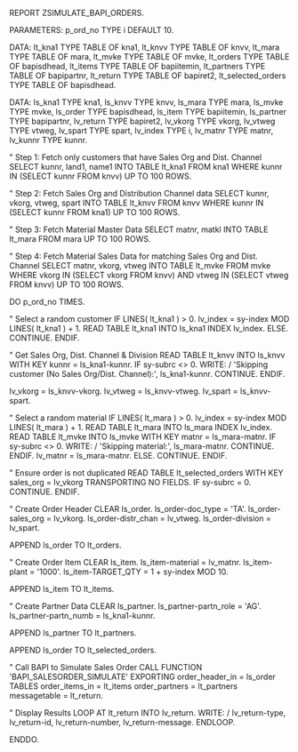 REPORT ZSIMULATE_BAPI_ORDERS.

PARAMETERS: p_ord_no TYPE i DEFAULT 10.

DATA: 
  lt_kna1 TYPE TABLE OF kna1, 
  lt_knvv TYPE TABLE OF knvv, 
  lt_mara TYPE TABLE OF mara, 
  lt_mvke TYPE TABLE OF mvke, 
  lt_orders TYPE TABLE OF bapisdhead, 
  lt_items TYPE TABLE OF bapiitemin, 
  lt_partners TYPE TABLE OF bapipartnr, 
  lt_return TYPE TABLE OF bapiret2, 
  lt_selected_orders TYPE TABLE OF bapisdhead.

DATA: 
  ls_kna1 TYPE kna1, 
  ls_knvv TYPE knvv, 
  ls_mara TYPE mara, 
  ls_mvke TYPE mvke, 
  ls_order TYPE bapisdhead, 
  ls_item TYPE bapiitemin, 
  ls_partner TYPE bapipartnr, 
  lv_return TYPE bapiret2, 
  lv_vkorg TYPE vkorg, 
  lv_vtweg TYPE vtweg, 
  lv_spart TYPE spart, 
  lv_index TYPE i, 
  lv_matnr TYPE matnr, 
  lv_kunnr TYPE kunnr.

" Step 1: Fetch only customers that have Sales Org and Dist. Channel
SELECT kunnr, land1, name1 
  INTO TABLE lt_kna1 
  FROM kna1
  WHERE kunnr IN (SELECT kunnr FROM knvv)
  UP TO 100 ROWS.

" Step 2: Fetch Sales Org and Distribution Channel data
SELECT kunnr, vkorg, vtweg, spart
  INTO TABLE lt_knvv
  FROM knvv
  WHERE kunnr IN (SELECT kunnr FROM kna1)
  UP TO 100 ROWS.

" Step 3: Fetch Material Master Data
SELECT matnr, matkl 
  INTO TABLE lt_mara 
  FROM mara 
  UP TO 100 ROWS.

" Step 4: Fetch Material Sales Data for matching Sales Org and Dist. Channel
SELECT matnr, vkorg, vtweg
  INTO TABLE lt_mvke
  FROM mvke
  WHERE vkorg IN (SELECT vkorg FROM knvv)
  AND vtweg IN (SELECT vtweg FROM knvv)
  UP TO 100 ROWS.

DO p_ord_no TIMES.

  " Select a random customer
  IF LINES( lt_kna1 ) > 0.
    lv_index = sy-index MOD LINES( lt_kna1 ) + 1.
    READ TABLE lt_kna1 INTO ls_kna1 INDEX lv_index.
  ELSE.
    CONTINUE.
  ENDIF.

  " Get Sales Org, Dist. Channel & Division
  READ TABLE lt_knvv INTO ls_knvv WITH KEY kunnr = ls_kna1-kunnr.
  IF sy-subrc <> 0.
    WRITE: / 'Skipping customer (No Sales Org/Dist. Channel):', ls_kna1-kunnr.
    CONTINUE.
  ENDIF.

  lv_vkorg = ls_knvv-vkorg.
  lv_vtweg = ls_knvv-vtweg.
  lv_spart = ls_knvv-spart.

  " Select a random material
  IF LINES( lt_mara ) > 0.
    lv_index = sy-index MOD LINES( lt_mara ) + 1.
    READ TABLE lt_mara INTO ls_mara INDEX lv_index.
    READ TABLE lt_mvke INTO ls_mvke WITH KEY matnr = ls_mara-matnr.
    IF sy-subrc <> 0.
      WRITE: / 'Skipping material:', ls_mara-matnr.
      CONTINUE.
    ENDIF.
    lv_matnr = ls_mara-matnr.
  ELSE.
    CONTINUE.
  ENDIF.

  " Ensure order is not duplicated
  READ TABLE lt_selected_orders WITH KEY sales_org = lv_vkorg TRANSPORTING NO FIELDS.
  IF sy-subrc = 0.
    CONTINUE.
  ENDIF.

  " Create Order Header
  CLEAR ls_order.
  ls_order-doc_type = 'TA'.
  ls_order-sales_org = lv_vkorg.
  ls_order-distr_chan = lv_vtweg.
  ls_order-division = lv_spart.

  APPEND ls_order TO lt_orders.

  " Create Order Item
  CLEAR ls_item.
  ls_item-material = lv_matnr.
  ls_item-plant = '1000'.
  ls_item-TARGET_QTY = 1 + sy-index MOD 10.

  APPEND ls_item TO lt_items.

  " Create Partner Data
  CLEAR ls_partner.
  ls_partner-partn_role = 'AG'.
  ls_partner-partn_numb = ls_kna1-kunnr.

  APPEND ls_partner TO lt_partners.

  APPEND ls_order TO lt_selected_orders.

  " Call BAPI to Simulate Sales Order
  CALL FUNCTION 'BAPI_SALESORDER_SIMULATE'
    EXPORTING
      order_header_in = ls_order
    TABLES
      order_items_in  = lt_items
      order_partners  = lt_partners
      messagetable    = lt_return.

  " Display Results
  LOOP AT lt_return INTO lv_return.
    WRITE: / lv_return-type, lv_return-id, lv_return-number, lv_return-message.
  ENDLOOP.

ENDDO.